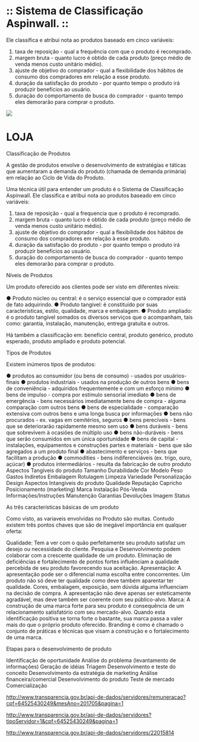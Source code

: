 # :: Sistema de Classificação Aspinwall. ::
Ele classifica e atribui nota ao produtos baseado em cinco variáveis:
1) taxa de reposição - qual a frequência com que o produto é recomprado.
2) margem bruta - quanto lucro é obtido de cada produto (preço médio de venda menos custo unitário médio).
3) ajuste de objetivo do comprador - qual a flexibilidade dos hábitos de consumo dos compradores em relação a esse produto.
4) duração da satisfação do produto - por quanto tempo o produto irá produzir benefícios ao usuário.
5) duração do comportamento de busca do comprador - quanto tempo eles demorarão para comprar o produto.

![](./src/doc/angular1.png)

# LOJA
Classificação de Produtos

A gestão de produtos envolve o desenvolvimento de estratégias e táticas que aumentaram a demanda do produto (chamada de demanda primária) em relação ao Ciclo de Vida do Produto.

Uma técnica útil para entender um produto é o Sistema de Classificação Aspinwall. Ele classifica e atribui nota ao produtos baseado em cinco variáveis:

1) taxa de reposição - qual a frequencia que o produto é recomprado.
2) margem bruta - quanto lucro é obtido de cada produto (preço médio de venda menos custo unitário médio).
3) ajuste de objetivo do comprador - qual a flexibilidade dos hábitos de consumo dos compradores em relação à esse produto.
4) duração da satisfação do produto - por quanto tempo o produto irá produzir benefícios ao usuário.
5) duração do comportamento de busca do comprador - quanto tempo eles demorarão para comprar o produto.

Níveis de Produtos

Um produto oferecido aos clientes pode ser visto em diferentes níveis:

● Produto núcleo ou central: é o serviço essencial que o comprador está de fato adquirindo.
● Produto tangível: é constituído por suas características, estilo, qualidade, marca e embalagem.
● Produto ampliado: é o produto tangível somados os diversos serviços que o acompanham, tais como: garantia, instalação, manutenção, entrega gratuita e outros.

Há também a classificação em: benefício central, produto genérico, produto esperado, produto ampliado e produto potencial.

Tipos de Produtos

Existem inúmeros tipos de produtos:

● produtos ao consumidor (ou bens de consumo) - usados por usuários-finais
● produtos industriais - usados na produção de outros bens
● bens de conveniência - adquiridos frequentemente e com um esforço mínimo
● bens de impulso - compra por estímulo sensorial imediato
● bens de emergência - bens necessários imediatamente
bens de compra - alguma comparação com outros bens
● bens de especialidade - comparação extensiva com outros bens e uma longa busca por informações
● bens não procurados - ex. vagas em cemitérios, seguros
● bens perecíveis - bens que se deteriorarão rapidamente mesmo sem uso
● bens duráveis - bens que sobrevivem à ocasiões de múltiplo uso
● bens não-duráveis - bens que serão consumidos em um única oportunidade
● bens de capital - instalações, equipamentos e construções
partes e materiais - bens que são agregados a um produto final
● abastecimento e serviços - bens que facilitam a produção
● commodities - bens indiferenciáveis (ex. trigo, ouro, açúcar)
● produtos intermediários - resulta da fabricação de outro produto
Aspectos Tangíveis do produto
Tamanho
Durabilidade
Cor
Modelo
Peso
Gastos Indiretos
Embalagem
Rotulagem
Limpeza
Variedade
Personalização
Design
Aspectos Intangíveis do produto
Qualidade
Reputação
Capricho
Posicionamento (marketing)
Marca
Instalação
Pós-Venda
Informações/Instruções
Manutenção
Garantias
Devoluções
Imagem
Status

As três características básicas de um produto

Como visto, as variaveis envolvidas no Produto são muitas. Contudo existem três pontos chaves que são de inegável importância em qualquer oferta:

Qualidade: Tem a ver com o quão perfeitamente seu produto satisfaz um desejo ou necessidade do cliente. Pesquisa e Desenvolvimento podem colaborar com a crescente qualidade de um produto. Eliminação de deficiências e fortalecimento de pontos fortes influênciam a qualidade percebida de seu produto favorecendo sua aceitação.
Apresentação: A apresentação pode ser o diferencial numa escolha entre concorrentes. Um produto não só deve ter qualidade como deve também aparentar ter qualidade. Cores, embalagem, exposição, sem dúvida alguma influenciam na decisão de compra. A apresentação não deve apenas ser esteticamente agradável, mas deve também ser coerente com seu público-alvo.
Marca: A construção de uma marca forte para seu produto é consequência de um relacionamento satisfatório com seu mercado-alvo. Quando esta identificação positiva se torna forte o bastante, sua marca passa a valer mais do que o próprio produto oferecido. Branding é como é chamado o conjunto de práticas e técnicas que visam a construção e o fortalecimento de uma marca.

Etapas para o desenvolvimento de produto

Identificação de oportunidade
Análise do problema (levantamento de informações)
Geração de idéias
Triagem
Desenvolvimento e teste do conceito
Desenvolvimento da estratégia de marketing
Análise financeira/comercial
Desenvolvimento do produto
Teste de mercado
Comercialização


http://www.transparencia.gov.br/api-de-dados/servidores/remuneracao?cpf=64525430249&mesAno=201705&pagina=1

http://www.transparencia.gov.br/api-de-dados/servidores?tipoServidor=1&cpf=64525430249&pagina=1

http://www.transparencia.gov.br/api-de-dados/servidores/22015814